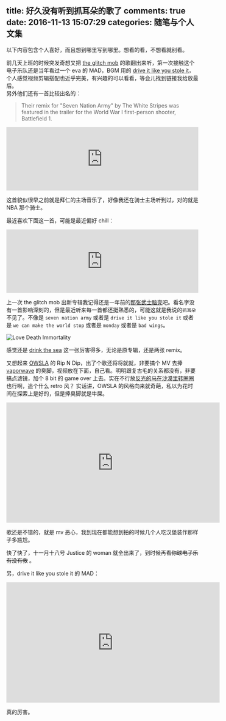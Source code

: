 title: 好久没有听到抓耳朵的歌了
comments: true[]()
date: 2016-11-13 15:07:29
categories: 随笔与个人文集
---
以下内容包含个人喜好，而且想到哪里写到哪里。想看的看，不想看就别看。

前几天上班的时候突发奇想又把 [the glitch mob](https://en.wikipedia.org/wiki/The_Glitch_Mob) 的歌翻出来听，第一次接触这个电子乐队还是当年看过一个 eva 的 MAD，BGM 用的 [drive it like you stole it](https://soundcloud.com/theglitchmob/drive-it-like-you-stole-it)，个人感觉视频剪辑搭配也近乎完美，有兴趣的可以看看，等会儿找到链接我给放最后。  
另外他们还有一首比较出名的：

> Their remix for "Seven Nation Army" by The White Stripes was featured in the trailer for the World War I first-person shooter, Battlefield 1.

<iframe width="100%" height="166" scrolling="no" frameborder="no" src="https://w.soundcloud.com/player/?url=https%3A//api.soundcloud.com/tracks/10240918&amp;color=ff5500&amp;auto_play=false&amp;hide_related=false&amp;show_comments=true&amp;show_user=true&amp;show_reposts=false"></iframe>

这首貌似很早之前就是拜仁的主场音乐了，好像我还在骑士主场听到过，对的就是 NBA 那个骑士。

最近喜欢下面这一首，可能是最近偏好 chill：

<iframe width="100%" height="166" scrolling="no" frameborder="no" src="https://w.soundcloud.com/player/?url=https%3A//api.soundcloud.com/tracks/17958158&amp;color=ff5500&amp;auto_play=true&amp;hide_related=false&amp;show_comments=true&amp;show_user=true&amp;show_reposts=false"></iframe>

上一次 the glitch mob 出新专辑我记得还是一年前的[那张武士脑壳](https://soundcloud.com/theglitchmob/sets/the-glitch-mob-love-death-immortality)吧。看名字没有一首影响深刻的，但是最近听来每一首都还挺熟悉的，可能这就是我说的`抓耳朵`不见了。不像是 `seven nation army` 或者是 `drive it like you stole it` 或者是 `we can make the world stop` 或者是 `monday` 或者是 `bad wings`。

![Love Death Immortality](https://i.ytimg.com/vi/LBZ-3Ugj1AQ/maxresdefault.jpg)

感觉还是 [drink the sea](https://soundcloud.com/theglitchmob/sets/drink-the-sea) 这一张厉害得多，无论是原专辑，还是两张 remix。

又想起来 [OWSLA](https://www.youtube.com/channel/UC8nidfOKkcgpO6tfc9OSdBQ) 的 Rip N Dip，出了个歌还将将就就，非要搞个 MV 去捧 [vaporwave](https://en.wikipedia.org/wiki/Vaporwave) 的臭脚，视频放在下面，自己看。明明跟复古毛的关系都没有，非要搞点滤镜，加个 8 bit 的 game over 上去。实在不行放[反光的马在沙漠里转圈圈](https://www.youtube.com/user/OWSLAofficial/videos)也行啊，追个什么 retro 风？ 实话讲，OWSLA 的风格向来就奇葩，私以为花时间在探索上是好的，但是捧臭脚就是牛屎。

<iframe width="560" height="315" src="https://www.youtube.com/embed/2YllipGl2Is" frameborder="0" allowfullscreen></iframe>

歌还是不错的，就是 mv 恶心，我到现在都能想到拍的时候几个人吃汉堡装作那样子多尴尬。

快了快了，十一月十八号 Justice 的 woman 就全出来了，到时候再看~~你球电子乐有没有救~~ 。

另，drive it like you stole it 的 MAD：

<iframe width="560" height="315" src="https://www.youtube.com/embed/qpaC4QuVKMk" frameborder="0" allowfullscreen></iframe>

真的厉害。
